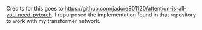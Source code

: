 Credits for this goes to https://github.com/jadore801120/attention-is-all-you-need-pytorch. I repurposed the implementation found in that repository to work with my transformer network.